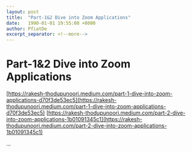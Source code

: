 ```yaml
---
layout: post
title:  "Part-1&2 Dive into Zoom Applications"
date:   1990-01-01 19:55:00 +0000
author: PfiatDe
excerpt_separator: <!--more-->
---
```


# Part-1&2 Dive into Zoom Applications
[https://rakesh-thodupunoori.medium.com/part-1-dive-into-zoom-applications-d70f3de53ec5](https://rakesh-thodupunoori.medium.com/part-1-dive-into-zoom-applications-d70f3de53ec5)
[https://rakesh-thodupunoori.medium.com/part-2-dive-into-zoom-applications-1b01091345c1](https://rakesh-thodupunoori.medium.com/part-2-dive-into-zoom-applications-1b01091345c1)

...
<!--more-->
